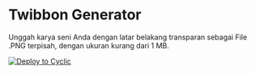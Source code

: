 # Twibbon Generator

Unggah karya seni Anda dengan latar belakang transparan sebagai File .PNG terpisah, dengan ukuran kurang dari 1 MB.

[![Deploy to Cyclic](https://deploy.cyclic.app/button.svg)](https://deploy.cyclic.app/)

